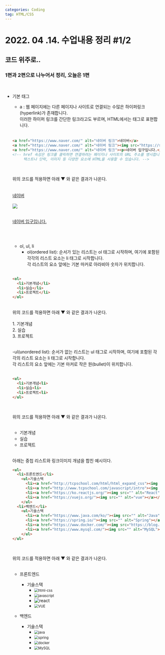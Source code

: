 ```yaml
---
categories: Coding
tag: HTML/CSS
---
```




# 2022. 04 .14. 수업내용 정리 #1/2

## 코드 위주로..
### 1편과 2편으로 나누어서 정리, 오늘은 1편

<br>

+ 기본 태그 
  * a : 웹 페이지에는 다른 페이지나 사이트로 연결되는 수많은 하이퍼링크(hyperlink)가 존재합니다. <br>
    이러한 하이퍼 링크를 간단한 링크라고도 부르며, HTML에서는 <a>태그로 표현합니다. <br><br>
  
  ```html
  <a href="https://www.naver.com/" alt="네이버 링크">네이버</a> 
  <a href="https://www.naver.com/" alt="네이버 링크"><img src="https://ssl.pstatic.net/static/help/img/img_logo_naver_200X200.png"></a> 
  <a href="https://www.naver.com/" alt="네이버 링크"><p>네이버 입구입니다.</p></a> 
  <!-- href 속성은 링크를 클릭하면 연결하려는 페이지나 사이트의 URL 주소를 명시합니다. 
       텍스트나 단락, 이미지 등 다양한 요소에 HTML을 사용할 수 있습니다. -->
  ```
  <br>
  
  위의 코드를 적용하면 아래 ▼ 와 같은 결과가 나온다. <br><br><br>
  <a href="https://www.naver.com/" alt="네이버 링크">네이버</a> <br><br>
  <a href="https://www.naver.com/" alt="네이버 링크"><img src="https://ssl.pstatic.net/static/help/img/img_logo_naver_200X200.png"></a> <br><br>
  <a href="https://www.naver.com/" alt="네이버 링크"><p>네이버 입구입니다.</p></a> 
  
  <br><br>
  
  * ol, ul, li 
    - ol(ordered list): 순서가 있는 리스트는 ol 태그로 시작하며, 여기에 포함된 각각의 리스트 요소는 li 태그로 시작합니다. <br>
                        각 리스트의 요소 앞에는 기본 마커로 아라비아 숫자가 위치합니다. <br><br>
  
  ```html   
  <ol>
    <li>기본개념</li>
    <li>실습</li>
    <li>프로젝트</li>
  </ol>
  ```
  
  <br>
  위의 코드를 적용하면 아래 ▼ 와 같은 결과가 나온다. <br><br>
    1. 기본개념 <br>
    2. 실습 <br>
    3. 프로젝트 <br><br>
  
    -ul(unordered list): 순서가 없는 리스트는 ul 태그로 시작하며, 여기에 포함된 각각의 리스트 요소는 li 태그로 시작합니다. <br>
                         각 리스트의 요소 앞에는 기본 마커로 작은 원(bullet)이 위치합니다. <br><br>
  
  ```html
  <ul>
    <li>기본개념<li>
    <li>실습<li>
    <li>프로젝트<li>
  </ul>
  ```
  
  <br>
  
  위의 코드를 적용하면 아래 ▼ 와 같은 결과가 나온다.  <br><br>
    - 기본개념 <br>
    - 실습 <br>
    - 프로젝트 <br><br>
  
  아래는 중첩 리스트와 링크이미지 개념을 합친 예시이다. <br>
  
  ```html
  <ul>
    <li>프론트엔드</li>
      <ul>기술스택
        <li><a href="http://tcpschool.com/html/html_expand_css"><img src=""alt="HTML/CSS"></a></li>
        <li><a href="http://www.tcpschool.com/javascript/intro"><img src="" alt="JavaScript"></a></li>
        <li><a href="https://ko.reactjs.org/"><img src="" alt="React"></a></li>
        <li><a href="https://vuejs.org/"><img src="" alt="vue"></a></li>
      </ul>
    <li>백엔드</li>
      <ul>기술스택
        <li><a href="https://www.java.com/ko/"><img src="" alt="Java"></a></li>
        <li><a href="https://spring.io/"><img src="" alt="Spring"></a></li>
        <li><a href="https://www.docker.com/"><img src="https://blog.kakaocdn.net/dn/mEd3C/btrd16tanmg/K3kGYMoDnyKKGWNDGHK2JK/img.png" alt="Docker"></a></li>
        <li><a href="https://www.mysql.com/"><img src="" alt="MySQL"></a></li>
      </ul>
  </ul>     
  ```
  <br>
  
  위의 코드를 적용하면 아래 ▼ 와 같은 결과가 나온다. <br><br>
    + 프론트엔드 
      * 기술스택
        - <img src="../../images/2022-04-16-class2(a,ol,ul,li)/html-css.png" alt="html-css" style="zoom:80%;" />
        - <img src="../../images/2022-04-16-class2(a,ol,ul,li)/javascript.png" alt="javascript" style="zoom:80%;" />
        - ![react](../../images/2022-04-16-class2(a,ol,ul,li)/react.png)
        - <img src="../../images/2022-04-16-class2(a,ol,ul,li)/VUE.PNG" alt="VUE" style="zoom:80%;" />
    
    + 백엔드
      * 기술스택
        - <img src="../../images/2022-04-16-class2(a,ol,ul,li)/java.png" alt="java" style="zoom:80%;" />
        - <img src="../../images/2022-04-16-class2(a,ol,ul,li)/spring.jpg" alt="spring" style="zoom:80%;" />
        - <img src="../../images/2022-04-16-class2(a,ol,ul,li)/docker.png" alt="docker" style="zoom:80%;" />
        - <img src="../../images/2022-04-16-class2(a,ol,ul,li)/MySQL.png" alt="MySQL" style="zoom:80%;" />


